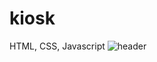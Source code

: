 # kiosk
HTML, CSS, Javascript
![header](https://user-images.githubusercontent.com/102526230/215325184-23adcd01-2927-4fd2-9e2f-b1634a9d9827.png)
